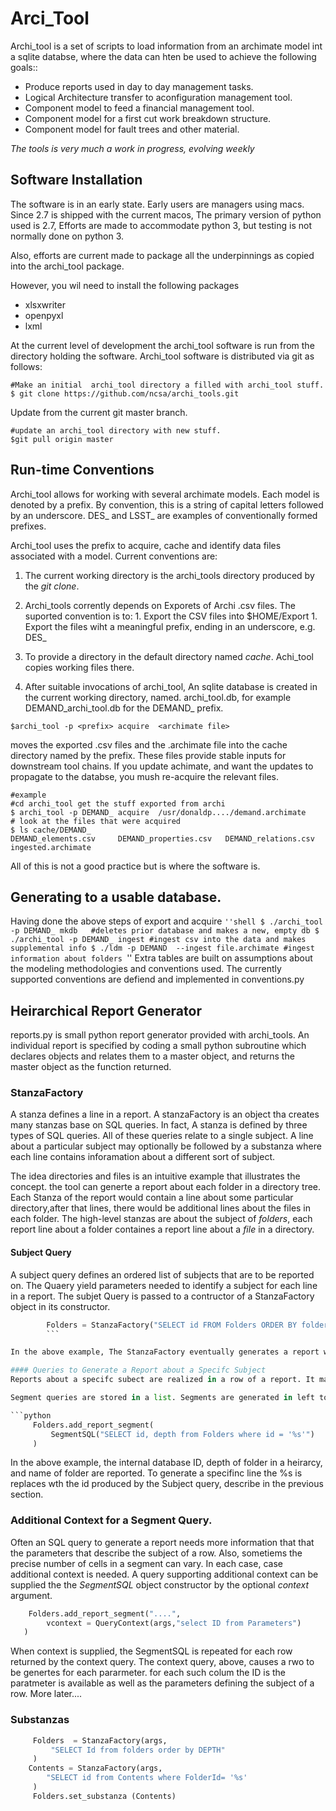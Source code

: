 # Arci_Tool
Archi_tool is a set of scripts to load information from
an archimate model int a sqlite databse, where the data
can hten be used to achieve the following goals::

- Produce  reports used in day to day management tasks.
- Logical Architecture transfer to aconfiguration management tool.
- Component model to feed a financial management tool.
- Component model for a first cut work breakdown structure.
- Component model for fault trees and other material.

*The tools is very much a work in progress, evolving weekly*

## Software Installation

The software is in an early state. Early users
are managers using macs. Since 2.7 is shipped with
the current macos, The primary version of python
used is 2.7, Efforts are made to accommodate python 3,
but testing is not normally done on python 3.

Also, efforts are current made to package all the
underpinnings as copied into the archi_tool package.

However, you wil need to install the following packages

* xlsxwriter
* openpyxl
* lxml

At the current level of development the archi_tool software is
run from the directory holding the software.  Archi_tool software
is distributed via git as follows:

```shell
#Make an initial  archi_tool directory a filled with archi_tool stuff.
$ git clone https://github.com/ncsa/archi_tools.git
```

Update from the current git master branch. 

```shell
#update an archi_tool directory with new stuff.
$git pull origin master
```

## Run-time Conventions

Archi_tool allows for working with several archimate models.  Each
model is denoted by a prefix. By convention, this is a string
of capital letters followed by an underscore.  DES_  and LSST_ are
examples of conventionally formed prefixes.

Archi_tool uses the prefix to acquire, cache and identify data files
associated with a model.   Current conventions are:

1. The current working directory is the archi_tools directory produced
by the *git clone*.

1. Archi_tools corrently depends on Exporets of Archi .csv files. The
suported convention is to:
         1.  Export the CSV files into $HOME/Export
         1.  Export the files wiht a meaningful prefix, ending in an underscore, e.g. DES_

1. To provide a directory in the default directory named *cache*. Achi_tool copies working files there.

1. After suitable invocations of archi_tool, An sqlite database is created in the current working directory, named. <prefix>archi_tool.db, for example DEMAND_archi_tool.db
for the DEMAND_ prefix.

```shell
$archi_tool -p <prefix> acquire  <archimate file>
```

moves the exported .csv files and the .archimate file into the cache
directory named by the prefix.  These files provide stable inputs for
downstream tool chains.  If you update achimate, and want the updates
to propagate to the databse, you mush re-acquire the relevant files.

```shell
#example 
#cd archi_tool get the stuff exported from archi
$ archi_tool -p DEMAND_ acquire  /usr/donaldp..../demand.archimate
# look at the files that were acquired
$ ls cache/DEMAND_ 
DEMAND_elements.csv     DEMAND_properties.csv   DEMAND_relations.csv
ingested.archimate
```

All of this is not a good practice but is where the software is.

## Generating to a usable database.

Having done the above steps of export and acquire
`''shell
$ ./archi_tool -p DEMAND_ mkdb   #deletes prior database and makes a new, empty db
$ ./archi_tool -p DEMAND_ ingest #ingest csv into the data and makes supplemental info
$ ./ldm -p DEMAND  --ingest file.archimate #ingest information about folders
`''
Extra tables are built on assumptions about the  modeling
methodologies and conventions used.  The currently supported
conventions are defiend and implemented in conventions.py 


## Heirarchical Report Generator

reports.py is small python report generator provided with archi_tools.
An individual report is specified by coding a small python subroutine
which declares objects and relates them to a master object, and
returns the master object as the function returned.



### StanzaFactory
A stanza defines a line in a report. A stanzaFactory is an object tha creates many stanzas base on SQL queries. In fact, A stanza is defined by three types of SQL queries.  All of these queries relate to a single subject.  A line about a particular subject may optionally be followed by a substanza  where each line contains inforamation about a different sort of subject.

The idea directories and files is an intuitive example that illustrates the concept.  the tool can generte a report about each folder in a directory tree.  Each Stanza of the report would contain a line about some particular directory,after that lines, there would be additional lines about the files in each folder.  The high-level stanzas are about the subject of *folders*, each report line about a folder containes a report line about a *file* in a directory.

#### Subject Query
A subject query defines an ordered list of subjects that are to be reported on. The Quaery yield parameters needed to identify a subject for each line in a report. The subjet Query is passed to a contructor of a StanzaFactory object in its constructor.


```python
        Folders = StanzaFactory("SELECT id FROM Folders ORDER BY folder_number")
        ```

In the above example, The StanzaFactory eventually generates a report where there is a line for each folder.  Evidently the returned *id* will be sufficient to locate the particular folder for a particular line in a report.

#### Queries to Generate a Report about a Specifc Subject
Reports about a specifc subect are realized in a row of a report. It may take more than one SQL query to generate the information needed in a report of a specfic subject. The results of each such query is called a segment. These ideas are implemented in the following way: Each Stanzafacory object reports about a given row.  The rows are composed by one of more segments. Each segment is defined by the output of a segment query. The segment queries use the sql parameters emitted by the subject query, discussed above, to identify the specifc subject for the row current being generated.

Segment queries are stored in a list. Segments are generated in left to right order, with the first added report segment being the left-most segement of the report. Each returned item frem the select statement is rendered as its own internal cell.  I.e each slected itme would be in its own cell in a report rendered as a spreadsheet.

```python
     Folders.add_report_segment(
         SegmentSQL("SELECT id, depth from Folders where id = '%s'")
     )
```
In the above example, the internal database ID, depth of folder in a heirarcy, and name of folder are reported. To generate a specifinc line the %s is replaces wth the id produced by the Subject query, describe in the previous section.

### Additional Context for a Segment Query.

Often an SQL query to generate a report needs more information that that the parameters that  describe the subject of a row. Also, sometiems the precise number of cells in a segment can vary. In each case, case additional context is needed. A query supporting additional context can be supplied the the *SegmentSQL* object constructor by the optional *context* argument.

```python
    Folders.add_report_segment("....",
        vcontext = QueryContext(args,"select ID from Parameters")
   )
```
When context is supplied, the SegmentSQL is repeated for each row returned by the context query.  The context query, above, causes a rwo to be genertes for each pararmeter. for each such colum the ID is the paratmeter is available as well as the parameters defining the subject of a row.     More later....

### Substanzas
```python
     Folders  = StanzaFactory(args,
         "SELECT Id from folders order by DEPTH"
     )
    Contents = StanzaFactory(args,
        "SELECT id from Contents where FolderId= '%s'
     )
     Folders.set_substanza (Contents)                                                                                         ```
                                                                                                                             